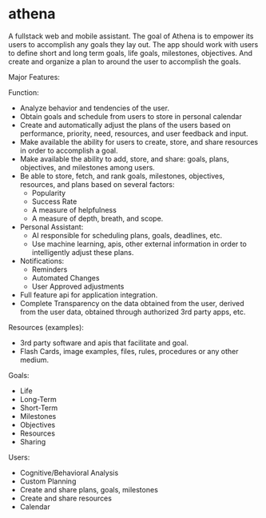 # athena
A fullstack web and mobile assistant. The goal of Athena is to empower its users to accomplish any goals they lay out. The app should work with users to define short and long term goals, life goals, milestones, objectives. And create and organize a plan to around the user to accomplish the goals.

Major Features:

Function:
- Analyze behavior and tendencies of the user.
- Obtain goals and schedule from users to store in personal calendar
- Create and automatically adjust the plans of the users based on performance, priority, need, resources, and user feedback and input.
- Make available the ability for users to create, store, and share resources in order to accomplish a goal.
- Make available the ability to add, store, and share: goals, plans, objectives, and milestones among users.
- Be able to store, fetch, and rank goals, milestones, objectives, resources, and plans based on several factors:
  - Popularity
  - Success Rate
  - A measure of helpfulness
  - A measure of depth, breath, and scope.
- Personal Assistant: 
  - AI responsible for scheduling plans, goals, deadlines, etc.
  - Use machine learning, apis, other external information in order to intelligently adjust these plans.
- Notifications:
  - Reminders
  - Automated Changes
  - User Approved adjustments
- Full feature api for application integration.
- Complete Transparency on the data obtained from the user, derived from the user data, obtained through authorized 3rd party apps, etc.

Resources (examples):
- 3rd party software and apis that facilitate and goal.
- Flash Cards, image examples, files, rules, procedures or any other medium.


Goals:
- Life
- Long-Term
- Short-Term
- Milestones
- Objectives
- Resources
- Sharing

Users:
- Cognitive/Behavioral Analysis
- Custom Planning
- Create and share plans, goals, milestones
- Create and share resources
- Calendar

